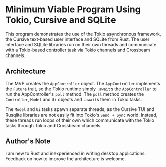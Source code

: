 # Minimum Viable Program Using Tokio, Cursive and SQLite

This program demonstrates the use of the Tokio asynchronous framework, the
Cursive text-based user interface and SQLite from Rust.  The user interface and
SQLite libraries run on their own threads and communicate with a Tokio-based
controller task via Tokio channels and Crossbeam channels.

## Architecture

The MVP creates the `AppController` object.  The `AppController` implements the
`Future` trait, so the Tokio runtime simply `.await`s the `AppController` to
run the AppController's `poll` method.  The `poll` method creates the
`Controller`, `Model` and `Ui` objects and `.await`s them in Tokio tasks.

The `Model` and `Ui` tasks spawn separate threads, as the Cursive TUI and
Rusqlite libraries are not easily fit into Tokio's `Send + Sync` world.
Instead, these threads run loops of their own which communicate with the Tokio
tasks through Tokio and Crossbeam channels.

## Author's Note

I am new to Rust and inexperienced in writing desktop applications.  Feedback
on how to improve the architecture is welcome.

